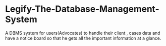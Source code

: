 # Legify-The-Database-Management-System
A DBMS system for users(Advocates)  to handle their client , cases data and have a notice board so that he gets all the important information at a glance.  
